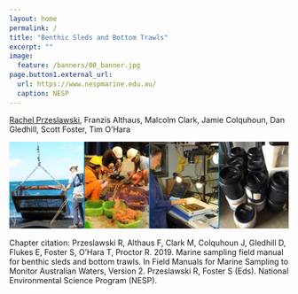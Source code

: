 ```yaml
---
layout: home
permalink: /
title: "Benthic Sleds and Bottom Trawls"
excerpt: ""
image:
  feature: /banners/00_banner.jpg
page.button1.external_url:
  url: https://www.nespmarine.edu.au/
  caption: NESP
---
```


[Rachel Przeslawski](mailto:rachel.przeslawski@ga.gov.au), Franzis Althaus, Malcolm Clark, Jamie Colquhoun, Dan Gledhill, Scott Foster, Tim O’Hara

![image alt text](images/sleds-and-trawls.jpg)

Chapter citation:
Przeslawski R, Althaus F, Clark M, Colquhoun J, Gledhill D, Flukes E, Foster S, O’Hara T, Proctor R. 2019. Marine sampling field manual for benthic sleds and bottom trawls. In Field Manuals for Marine Sampling to Monitor Australian Waters, Version 2. Przeslawski R, Foster S (Eds). National Environmental Science Program (NESP).

